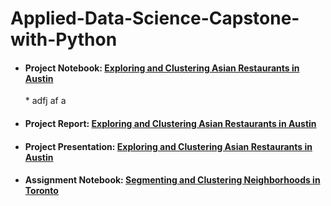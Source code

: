# Applied-Data-Science-Capstone-with-Python
* <h4>Project Notebook: <a href = https://github.com/Andersen1997/Applied-Data-Science-Capstone-with-Python/blob/master/Exploring-and-Clustering-Asian-Restaurants-in-Austin.ipynb>Exploring and Clustering Asian Restaurants in Austin</a></h4>
    * adfj af a
* <h4>Project Report: <a href = https://github.com/Andersen1997/Applied-Data-Science-Capstone-with-Python/blob/master/Report-Exploring-and-Clustering-Asian-Restaurants-in-Austin.pdf>Exploring and Clustering Asian Restaurants in Austin</a></h4>
* <h4>Project Presentation: <a href = https://github.com/Andersen1997/Applied-Data-Science-Capstone-with-Python/blob/master/Presentation-Exploring-and-Clustering-Asian-Restaurants-in-Austin.pdf>Exploring and Clustering Asian Restaurants in Austin</a></h4>
* <h4>Assignment Notebook: <a href = https://github.com/Andersen1997/Applied-Data-Science-Capstone-with-Python/blob/master/Segmenting-and-Clustering-Neighborhoods-in-Toronto.ipynb>Segmenting and Clustering Neighborhoods in Toronto</a></h4>
